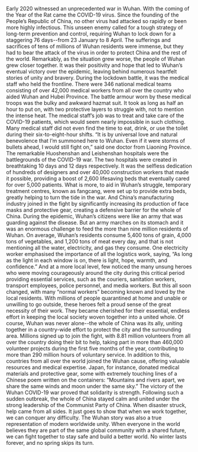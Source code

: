 Early 2020 witnessed an unprecedented war in Wuhan. With the coming of the Year of the Rat came the COVlD-19 virus. Since the founding of the People’s Republic of China, no other virus had attacked so rapidly or been more highly infectious. This unseen enemy called for a tough strategy of long-term prevention and control, requiring Wuhan to lock down for a staggering 76 days--from 23 January to 8 April. The sufferings and sacrifices of tens of millions of Wuhan residents were immense, but they had to bear the attack of the virus in order to protect China and the rest of the world. Remarkably, as the situation grew worse, the people of Wuhan grew closer together. It was their positivity and hope that led to Wuhan’s eventual victory over the epidemic, leaving behind numerous heartfelt stories of unity and bravery.
During the lockdown battle, it was the medical staff who held the frontline. There were 346 national medical teams consisting of over 42,000 medical workers from all over the country who aided Wuhan and Hubei Province. The battle armour worn by these medical troops was the bulky and awkward hazmat suit. It took as long as half an hour to put on, with two protective layers to struggle with, not to mention the intense heat. The medical staff’s job was to treat and take care of the COVID-19 patients, which would seem nearly impossible in such clothing. Many medical staff did not even find the time to eat, drink, or use the toilet during their six-to-eight-hour shifts. “It is by universal love and natural benevolence that I’m summoned here to Wuhan. Even if it were storms of bullets ahead, I would still fight on,” said one doctor from Liaoning Province.
The remarkable Huoshenshan and Leishenshan hospitals were the battlegrounds of the COVID-19 war. The two hospitals were created in breathtaking 10 days and 12 days respectively. It was the selfless dedication of hundreds of designers and over 40,000 construction workers that made it possible, providing a boost of 2,600 lifesaving beds that eventually cared for over 5,000 patients. What is more, to aid in Wuhan’s struggle, temporary treatment centres, known as fangcang, were set up to provide extra beds, greatly helping to turn the tide in the war. And China’s manufacturing industry joined in the fight by significantly increasing its production of face masks and protective gear, creating a defensive barrier for the whole of China.
During the epidemic, Wuhan’s citizens were like an army that was guarding against the disease. But an army marches on its stomach and it was an enormous challenge to feed the more than nine million residents of Wuhan. On average, Wuhan’s residents consume 5,400 tons of grain, 4,000 tons of vegetables, and 1,200 tons of meat every day, and that is not mentioning all the water, electricity, and gas they consume. One electricity worker emphasised the importance of all the logistics work, saying, “As long as the light in each window is on, there is light, hope, warmth, and confidence.” And at a more local level, few noticed the many unsung heroes who were moving courageously around the city during this critical period providing essential services, such as the couriers, sanitation workers, transport employees, police personnel, and media workers. But this all soon changed, with many “normal workers” becoming known and loved by the local residents. With millions of people quarantined at home and unable or unwilling to go outside, these heroes felt a proud sense of the great necessity of their work. They became cherished for their essential, endless effort in keeping the local society woven together into a united whole.
Of course, Wuhan was never alone--the whole of China was its ally, uniting together in a country-wide effort to protect the city and the surrounding area. Millions signed up to join the fight, with 8.81 million volunteers from all over the country doing their bit to help, taking part in more than 460,000 volunteer projects during the first five months of the year, contributing to more than 290 million hours of voluntary service. In addition to this, countries from all over the world joined the Wuhan cause, offering valuable resources and medical expertise. Japan, for instance, donated medical materials and protective gear, some with extremely touching lines of a Chinese poem written on the containers: “Mountains and rivers apart, we share the same winds and moon under the same sky.”
The victory of the Wuhan COVID-19 war proved that solidarity is strength. Following such a sudden outbreak, the whole of China stayed calm and united under the strong leadership of the Communist Party of China. When disaster struck, help came from all sides. It just goes to show that when we work together, we can conquer any difficulty. The Wuhan story was also a true representation of modern worldwide unity. When everyone in the world believes they are part of the same global community with a shared future, we can fight together to stay safe and build a better world. No winter lasts forever, and no spring skips its turn.

